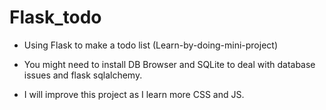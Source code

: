 # Flask_todo


+ Using Flask to make a todo list (Learn-by-doing-mini-project)

+ You might need to install DB Browser and SQLite to deal with database issues and flask sqlalchemy.

+ I will improve this project as I learn more CSS and JS.
